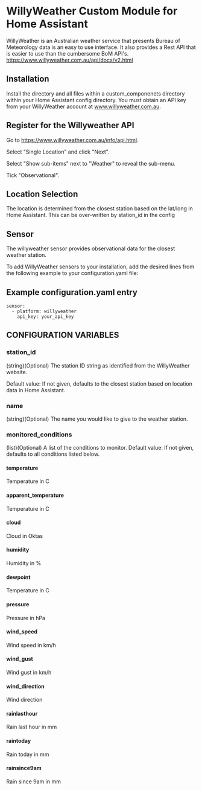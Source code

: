 # WillyWeather Custom Module for Home Assistant
WillyWeather is an Australian weather service that presents Bureau of Meteorology data is an easy to use interface.
It also provides a Rest API that is easier to use than the cumbersome BoM API's.
https://www.willyweather.com.au/api/docs/v2.html

## Installation
Install the directory and all files within a custom_componenets directory within your Home Assistant config directory.
You must obtain an API key from your WillyWeather account at www.willyweather.com.au.

## Register for the Willyweather API
Go to https://www.willyweather.com.au/info/api.html.

Select "Single Location" and click "Next".

Select "Show sub-items" next to "Weather" to reveal the sub-menu.

Tick "Observational".

## Location Selection
The location is determined from the closest station based on the lat/long in Home Assistant.
This can be over-written by station_id in the config

## Sensor
The willyweather sensor provides observational data for the closest weather station.

To add WillyWeather sensors to your installation, add the desired lines from the following example to your configuration.yaml file:

## Example configuration.yaml entry
```
sensor:
  - platform: willyweather
    api_key: your_api_key
```
## CONFIGURATION VARIABLES

### station_id
(string)(Optional) The station ID string as identified from the WillyWeather website.

Default value: If not given, defaults to the closest station based on location data in Home Assistant.

### name
(string)(Optional) The name you would like to give to the weather station.

### monitored_conditions
(list)(Optional) A list of the conditions to monitor.
Default value: If not given, defaults to all conditions listed below.

#### temperature
Temperature in C
#### apparent_temperature
Temperature in C
#### cloud
Cloud in Oktas
#### humidity
Humidity in %
#### dewpoint
Temperature in C
#### pressure
Pressure in hPa
#### wind_speed
Wind speed in km/h
#### wind_gust
Wind gust in km/h
#### wind_direction
Wind direction
#### rainlasthour
Rain last hour in mm
#### raintoday
Rain today in mm
#### rainsince9am
Rain since 9am in mm
